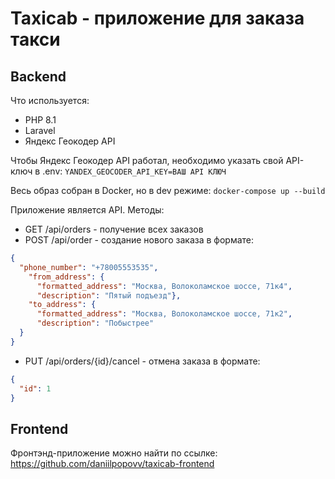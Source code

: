 # Taxicab - приложение для заказа такси
## Backend

Что используется:
- PHP 8.1
- Laravel
- Яндекс Геокодер API

Чтобы Яндекс Геокодер API работал, необходимо указать свой API-ключ в .env:
```YANDEX_GEOCODER_API_KEY=ВАШ API КЛЮЧ```

Весь образ собран в Docker, но в dev режиме:
```docker-compose up --build```

Приложение является API. Методы:
- GET /api/orders - получение всех заказов
- POST /api/order - создание нового заказа в формате:
```json
{
  "phone_number": "+78005553535",
    "from_address": {
      "formatted_address": "Москва, Волоколамское шоссе, 71к4",
	  "description": "Пятый подъезд"},
    "to_address": {
      "formatted_address": "Москва, Волоколамское шоссе, 71к2",
	  "description": "Побыстрее"
  }
}
```
- PUT /api/orders/{id}/cancel - отмена заказа в формате:
```json
{
  "id": 1
}
```

## Frontend
Фронтэнд-приложение можно найти по ссылке: https://github.com/daniilpopovv/taxicab-frontend
